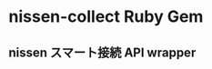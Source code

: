 # nissen-collect Ruby Gem

##  nissen スマート接続 API wrapper

[gem]: https://rubygems.org/gems/nissen-collect
[travis]: https://travis-ci.org/yu1ch1/nissen-collect


